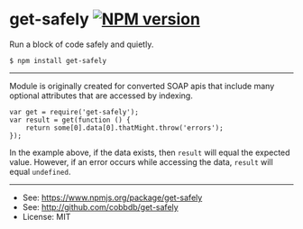 # get-safely [![NPM version](https://badge.fury.io/js/get-safely.svg)](http://badge.fury.io/js/get-safely)

Run a block of code safely and quietly.

    $ npm install get-safely

-------------
Module is originally created for converted SOAP apis that include many
optional attributes that are accessed by indexing.

    var get = require('get-safely');
    var result = get(function () {
        return some[0].data[0].thatMight.throw('errors');
    });

In the example above, if the data exists, then `result` will equal
the expected value. However, if an error occurs while accessing the
data, `result` will equal `undefined`.

---------
* See: https://www.npmjs.org/package/get-safely
* See: http://github.com/cobbdb/get-safely
* License: MIT
